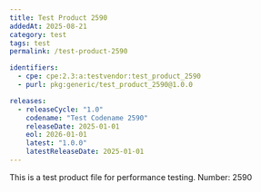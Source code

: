 ```yaml
---
title: Test Product 2590
addedAt: 2025-08-21
category: test
tags: test
permalink: /test-product-2590

identifiers:
  - cpe: cpe:2.3:a:testvendor:test_product_2590
  - purl: pkg:generic/test_product_2590@1.0.0

releases:
  - releaseCycle: "1.0"
    codename: "Test Codename 2590"
    releaseDate: 2025-01-01
    eol: 2026-01-01
    latest: "1.0.0"
    latestReleaseDate: 2025-01-01
---
```


This is a test product file for performance testing. Number: 2590
